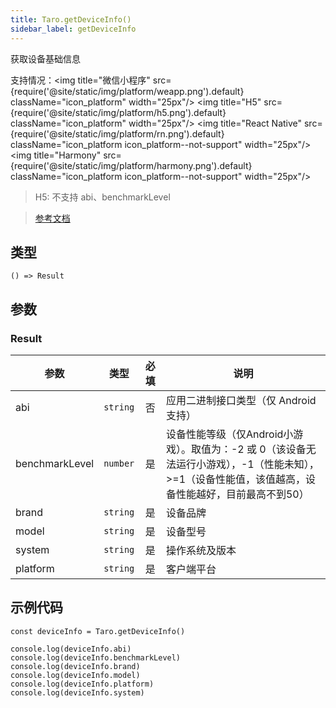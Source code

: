```yaml
---
title: Taro.getDeviceInfo()
sidebar_label: getDeviceInfo
---
```


获取设备基础信息

支持情况：<img title="微信小程序" src={require('@site/static/img/platform/weapp.png').default} className="icon_platform" width="25px"/> <img title="H5" src={require('@site/static/img/platform/h5.png').default} className="icon_platform" width="25px"/> <img title="React Native" src={require('@site/static/img/platform/rn.png').default} className="icon_platform icon_platform--not-support" width="25px"/> <img title="Harmony" src={require('@site/static/img/platform/harmony.png').default} className="icon_platform icon_platform--not-support" width="25px"/>

> H5: 不支持 abi、benchmarkLevel

> [参考文档](https://developers.weixin.qq.com/miniprogram/dev/api/base/system/wx.getDeviceInfo.html)

## 类型

```tsx
() => Result
```

## 参数

### Result

| 参数 | 类型 | 必填 | 说明 |
| --- | --- | :---: | --- |
| abi | `string` | 否 | 应用二进制接口类型（仅 Android 支持） |
| benchmarkLevel | `number` | 是 | 设备性能等级（仅Android小游戏）。取值为：-2 或 0（该设备无法运行小游戏），-1（性能未知），>=1（设备性能值，该值越高，设备性能越好，目前最高不到50） |
| brand | `string` | 是 | 设备品牌 |
| model | `string` | 是 | 设备型号 |
| system | `string` | 是 | 操作系统及版本 |
| platform | `string` | 是 | 客户端平台 |

## 示例代码

```tsx
const deviceInfo = Taro.getDeviceInfo()

console.log(deviceInfo.abi)
console.log(deviceInfo.benchmarkLevel)
console.log(deviceInfo.brand)
console.log(deviceInfo.model)
console.log(deviceInfo.platform)
console.log(deviceInfo.system)
```
